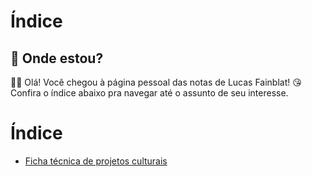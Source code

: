 # Índice
## 🤔 Onde estou?
🙋🏻 Olá! Você chegou à página pessoal das notas de Lucas Fainblat! 😘
Confira o índice abaixo pra navegar até o assunto de seu interesse.

# Índice
- [Ficha técnica de projetos culturais](Ficha%técnica%projetos%culturais%1.md)
